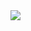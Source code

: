 <picture>
  <source
    srcset="https://github-readme-stats-five-lilac-15.vercel.app/api?username=TresSims&show_icons=true&theme=toktonight"
    media="(prefers-color-scheme: dark)"
  />
  <source
    srcset="https://github-readme-stats.vercel.app/api?username=anuraghazra&show_icons=true"
    media="(prefers-color-scheme: light), (prefers-color-scheme: no-preference)"
  />
  <img src="https://github-readme-stats-five-lilac-15.vercel.app/api?username=TresSims&show_icons=true" />
</picture>
